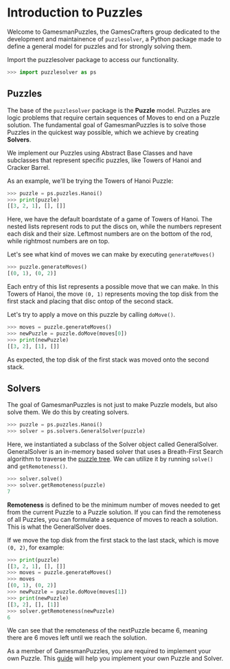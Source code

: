 # Introduction to Puzzles
Welcome to GamesmanPuzzles, the GamesCrafters group dedicated to the development and maintainence of `puzzlesolver`, a Python package made to define a general model for puzzles and for strongly solving them. 

Import the puzzlesolver package to access our functionality.
```python
>>> import puzzlesolver as ps  
```

## Puzzles
The base of the `puzzlesolver` package is the **Puzzle** model. Puzzles are logic problems that require certain sequences of Moves to end on a Puzzle solution. The fundamental goal of GamesmanPuzzles is to solve those Puzzles in the quickest way possible, which we achieve by creating **Solvers**. 

We implement our Puzzles using Abstract Base Classes and have subclasses that represent specific puzzles, like Towers of Hanoi and Cracker Barrel.

As an example, we'll be trying the Towers of Hanoi Puzzle:
```python
>>> puzzle = ps.puzzles.Hanoi()
>>> print(puzzle)
[[3, 2, 1], [], []]
```
Here, we have the default boardstate of a game of Towers of Hanoi. The nested lists represent rods to put the discs on, while the numbers represent each disk and their size. Leftmost numbers are on the bottom of the rod, while rightmost numbers are on top. 

Let's see what kind of moves we can make by executing `generateMoves()`
```python
>>> puzzle.generateMoves()
[(0, 1), (0, 2)]
```
Each entry of this list represents a possible move that we can make. In this Towers of Hanoi, the move `(0, 1)` represents moving the top disk from the first stack and placing that disc ontop of the second stack. 

Let's try to apply a move on this puzzle by calling `doMove()`.
```python
>>> moves = puzzle.generateMoves()
>>> newPuzzle = puzzle.doMove(moves[0])
>>> print(newPuzzle)
[[3, 2], [1], []]
```
As expected, the top disk of the first stack was moved onto the second stack.

## Solvers
The goal of GamesmanPuzzles is not just to make Puzzle models, but also solve them. We do this by creating solvers.

```python
>>> puzzle = ps.puzzles.Hanoi()
>>> solver = ps.solvers.GeneralSolver(puzzle) 
```
Here, we instantiated a subclass of the Solver object called GeneralSolver. GeneralSolver is an in-memory based solver that uses a Breath-First Search algorithm to traverse the [puzzle tree](https://nyc.cs.berkeley.edu/wiki/Puzzle_tree). We can utilize it by running `solve()` and `getRemoteness()`.

```python
>>> solver.solve()
>>> solver.getRemoteness(puzzle)
7
```
**Remoteness** is defined to be the minimum number of moves needed to get from the current Puzzle to a Puzzle solution. If you can find the remoteness of all Puzzles, you can formulate a sequence of moves to reach a solution. This is what the GeneralSolver does.

If we move the top disk from the first stack to the last stack, which is move `(0, 2)`, for example:
```python
>>> print(puzzle)
[[3, 2, 1], [], []]
>>> moves = puzzle.generateMoves()
>>> moves
[(0, 1), (0, 2)]
>>> newPuzzle = puzzle.doMove(moves[1])
>>> print(newPuzzle)
[[3, 2], [], [1]]
>>> solver.getRemoteness(newPuzzle)
6
```
We can see that the remoteness of the nextPuzzle became 6, meaning there are 6 moves left until we reach the solution. 

As a member of GamesmanPuzzles, you are required to implement your own Puzzle. This [guide](00_Puzzle_Prerequisites.md) will help you implement your own Puzzle and Solver.